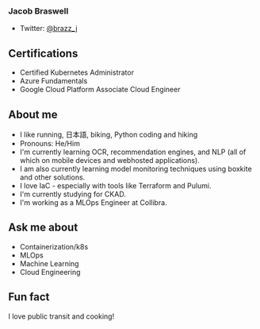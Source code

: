 ### Jacob Braswell

* Twitter: [@brazz_j](https://twitter.com/brazz_j)

Certifications
--------------
* Certified Kubernetes Administrator 
* Azure Fundamentals 
* Google Cloud Platform Associate Cloud Engineer

About me
------------
- I like running, 日本語, biking, Python coding and hiking
- Pronouns: He/Him
- I'm currently learning OCR, recommendation engines, and NLP (all of which on mobile devices and webhosted applications).
- I am also currently learning model monitoring techniques using boxkite and other solutions.
- I love IaC - especially with tools like Terraform and Pulumi.
- I'm currently studying for CKAD.
- I'm working as a MLOps Engineer at Collibra.  

Ask me about
-------------
- Containerization/k8s
- MLOps
- Machine Learning
- Cloud Engineering

Fun fact
---------
I love public transit and cooking! 

<!--
**jocobtt/jocobtt** is a ✨ _special_ ✨ repository because its `README.md` (this file) appears on your GitHub profile.

Here are some ideas to get you started:

- 🔭 I’m currently working on ...
- 🌱 I’m currently learning ...
- 👯 I’m looking to collaborate on ...
- 🤔 I’m looking for help with ...
- 💬 Ask me about ...
- 📫 How to reach me: ...
- 😄 Pronouns: ...
- ⚡ Fun fact: ...
-->

